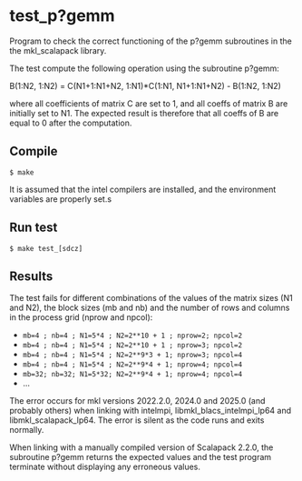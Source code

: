 # test_p?gemm
Program to check the correct functioning of the p?gemm subroutines in the the mkl_scalapack library.

The test compute the following operation using the subroutine p?gemm:

B(1:N2, 1:N2) = C(N1+1:N1+N2, 1:N1)*C(1:N1, N1+1:N1+N2) - B(1:N2, 1:N2)

where all coefficients of matrix C are set to 1, and all coeffs of matrix B are initially set to N1. The expected result is therefore that all coeffs of B are equal to 0 after the computation.


## Compile
```
$ make
```
It is assumed that the intel compilers are installed, and the environment variables are properly set.s

## Run test
```
$ make test_[sdcz]
```
## Results
The test fails for different combinations of the values of the matrix sizes (N1 and N2), the block sizes (mb and nb) and the number of rows and columns in the process grid (nprow and npcol):
  - `mb=4 ; nb=4 ; N1=5*4 ; N2=2**10 + 1 ; nprow=2; npcol=2`
  - `mb=4 ; nb=4 ; N1=5*4 ; N2=2**10 + 1 ; nprow=3; npcol=2`
  - `mb=4 ; nb=4 ; N1=5*4 ; N2=2**9*3 + 1; nprow=3; npcol=4`
  - `mb=4 ; nb=4 ; N1=5*4 ; N2=2**9*4 + 1; nprow=4; npcol=4`
  - `mb=32; nb=32; N1=5*32; N2=2**9*4 + 1; nprow=4; npcol=4`
  - ...

The error occurs for mkl versions 2022.2.0, 2024.0 and 2025.0 (and probably others) when linking with intelmpi, libmkl_blacs_intelmpi_lp64 and libmkl_scalapack_lp64. The error is silent as the code runs and exits normally. 

When linking with a manually compiled version of Scalapack 2.2.0, the subroutine p?gemm returns the expected values and the test program terminate without displaying any erroneous values.

